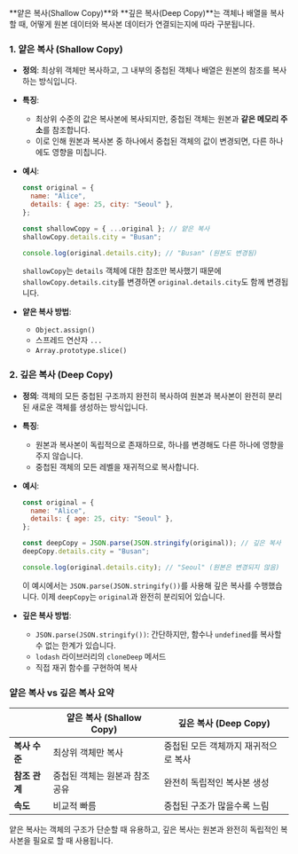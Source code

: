 **얕은 복사(Shallow Copy)**와 **깊은 복사(Deep Copy)**는 객체나 배열을 복사할 때, 어떻게 원본 데이터와 복사본 데이터가 연결되는지에 따라 구분됩니다.

### 1. **얕은 복사 (Shallow Copy)**

- **정의**: 최상위 객체만 복사하고, 그 내부의 중첩된 객체나 배열은 원본의 참조를 복사하는 방식입니다.
- **특징**:

  - 최상위 수준의 값은 복사본에 복사되지만, 중첩된 객체는 원본과 **같은 메모리 주소**를 참조합니다.
  - 이로 인해 원본과 복사본 중 하나에서 중첩된 객체의 값이 변경되면, 다른 하나에도 영향을 미칩니다.

- **예시**:

  ```javascript
  const original = {
    name: "Alice",
    details: { age: 25, city: "Seoul" },
  };

  const shallowCopy = { ...original }; // 얕은 복사
  shallowCopy.details.city = "Busan";

  console.log(original.details.city); // "Busan" (원본도 변경됨)
  ```

  `shallowCopy`는 `details` 객체에 대한 참조만 복사했기 때문에 `shallowCopy.details.city`를 변경하면 `original.details.city`도 함께 변경됩니다.

- **얕은 복사 방법**:
  - `Object.assign()`
  - 스프레드 연산자 `...`
  - `Array.prototype.slice()`

### 2. **깊은 복사 (Deep Copy)**

- **정의**: 객체의 모든 중첩된 구조까지 완전히 복사하여 원본과 복사본이 완전히 분리된 새로운 객체를 생성하는 방식입니다.
- **특징**:

  - 원본과 복사본이 독립적으로 존재하므로, 하나를 변경해도 다른 하나에 영향을 주지 않습니다.
  - 중첩된 객체의 모든 레벨을 재귀적으로 복사합니다.

- **예시**:

  ```javascript
  const original = {
    name: "Alice",
    details: { age: 25, city: "Seoul" },
  };

  const deepCopy = JSON.parse(JSON.stringify(original)); // 깊은 복사
  deepCopy.details.city = "Busan";

  console.log(original.details.city); // "Seoul" (원본은 변경되지 않음)
  ```

  이 예시에서는 `JSON.parse(JSON.stringify())`를 사용해 깊은 복사를 수행했습니다. 이제 `deepCopy`는 `original`과 완전히 분리되어 있습니다.

- **깊은 복사 방법**:
  - `JSON.parse(JSON.stringify())`: 간단하지만, 함수나 `undefined`를 복사할 수 없는 한계가 있습니다.
  - `lodash` 라이브러리의 `cloneDeep` 메서드
  - 직접 재귀 함수를 구현하여 복사

### **얕은 복사 vs 깊은 복사 요약**

|               | **얕은 복사 (Shallow Copy)**   | **깊은 복사 (Deep Copy)**            |
| ------------- | ------------------------------ | ------------------------------------ |
| **복사 수준** | 최상위 객체만 복사             | 중첩된 모든 객체까지 재귀적으로 복사 |
| **참조 관계** | 중첩된 객체는 원본과 참조 공유 | 완전히 독립적인 복사본 생성          |
| **속도**      | 비교적 빠름                    | 중첩된 구조가 많을수록 느림          |

얕은 복사는 객체의 구조가 단순할 때 유용하고, 깊은 복사는 원본과 완전히 독립적인 복사본을 필요로 할 때 사용됩니다.
